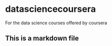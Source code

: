 datasciencecoursera
===================

For the data science courses offered by coursera

## This is a markdown file


